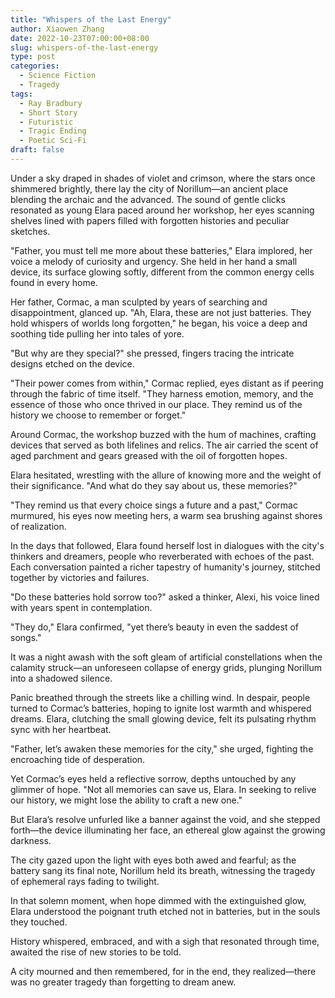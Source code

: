 ```yaml
---
title: "Whispers of the Last Energy"
author: Xiaowen Zhang
date: 2022-10-23T07:00:00+08:00
slug: whispers-of-the-last-energy
type: post
categories:
  - Science Fiction
  - Tragedy
tags:
  - Ray Bradbury
  - Short Story
  - Futuristic
  - Tragic Ending
  - Poetic Sci-Fi
draft: false
---
```


Under a sky draped in shades of violet and crimson, where the stars once shimmered brightly, there lay the city of Norillum—an ancient place blending the archaic and the advanced. The sound of gentle clicks resonated as young Elara paced around her workshop, her eyes scanning shelves lined with papers filled with forgotten histories and peculiar sketches.

"Father, you must tell me more about these batteries," Elara implored, her voice a melody of curiosity and urgency. She held in her hand a small device, its surface glowing softly, different from the common energy cells found in every home.

Her father, Cormac, a man sculpted by years of searching and disappointment, glanced up. "Ah, Elara, these are not just batteries. They hold whispers of worlds long forgotten," he began, his voice a deep and soothing tide pulling her into tales of yore.

"But why are they special?" she pressed, fingers tracing the intricate designs etched on the device.

"Their power comes from within," Cormac replied, eyes distant as if peering through the fabric of time itself. "They harness emotion, memory, and the essence of those who once thrived in our place. They remind us of the history we choose to remember or forget."

Around Cormac, the workshop buzzed with the hum of machines, crafting devices that served as both lifelines and relics. The air carried the scent of aged parchment and gears greased with the oil of forgotten hopes.

Elara hesitated, wrestling with the allure of knowing more and the weight of their significance. "And what do they say about us, these memories?"

"They remind us that every choice sings a future and a past," Cormac murmured, his eyes now meeting hers, a warm sea brushing against shores of realization.

In the days that followed, Elara found herself lost in dialogues with the city's thinkers and dreamers, people who reverberated with echoes of the past. Each conversation painted a richer tapestry of humanity's journey, stitched together by victories and failures.

"Do these batteries hold sorrow too?" asked a thinker, Alexi, his voice lined with years spent in contemplation. 

"They do," Elara confirmed, "yet there’s beauty in even the saddest of songs."

It was a night awash with the soft gleam of artificial constellations when the calamity struck—an unforeseen collapse of energy grids, plunging Norillum into a shadowed silence.

Panic breathed through the streets like a chilling wind. In despair, people turned to Cormac’s batteries, hoping to ignite lost warmth and whispered dreams. Elara, clutching the small glowing device, felt its pulsating rhythm sync with her heartbeat. 

"Father, let’s awaken these memories for the city," she urged, fighting the encroaching tide of desperation.

Yet Cormac’s eyes held a reflective sorrow, depths untouched by any glimmer of hope. "Not all memories can save us, Elara. In seeking to relive our history, we might lose the ability to craft a new one."

But Elara’s resolve unfurled like a banner against the void, and she stepped forth—the device illuminating her face, an ethereal glow against the growing darkness.

The city gazed upon the light with eyes both awed and fearful; as the battery sang its final note, Norillum held its breath, witnessing the tragedy of ephemeral rays fading to twilight.

In that solemn moment, when hope dimmed with the extinguished glow, Elara understood the poignant truth etched not in batteries, but in the souls they touched.

History whispered, embraced, and with a sigh that resonated through time, awaited the rise of new stories to be told.

A city mourned and then remembered, for in the end, they realized—there was no greater tragedy than forgetting to dream anew.